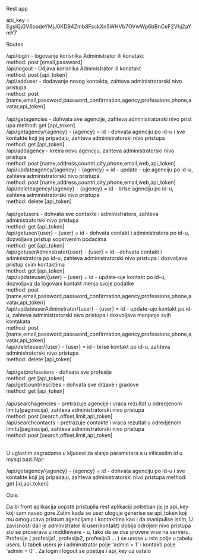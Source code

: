 Rest app

api_key = EgsIQjGV6oodeYMjJ0KD94Zmb8FsckXn5WHVb7OVwWp6bBnCeF2Vhj2aYmY7

Routes

/api/login - logovanje korisnika Administrator ili konatakt <br>
 method: post [email,password] <br>
/api/logout - Odjava korisnika  Administrator ili konatakt <br>
 method: post [api_token] <br>
/api/adduser - dodavanje novog kontakta, zahteva administratorski nivo pristupa <br>
 method: post [name,email,password,password_confirmation,agency,professions,phone,avatar,api_token] <br>
  <br>
/api/getagencies - dohvata sve agencije, zahteva administratorski nivo prist <br>upa
 method: get [api_token] <br>
/api/getagency/{agency} - {agency} = id - dohvata agenciju po id-u i sve kontakte koji joj pripadaju, zahteva administratorski nivo pristupa <br>
 method: get [api_token] <br>
/api/addagency - kreira novu agenciju, zahteva administratorski nivo pristupa <br>
 method: post [name,address,countri,city,phone,email,web,api_token] <br>
/api/updateagency/{agency} - {agency} = id - update - uje agenciju po id-u, zahteva administratorski nivo pristupa <br>
 method: post [name,address,countri,city,phone,email,web,api_token] <br>
/api/deleteagency/{agency} - {agency} = id - brise agenciju po id-u, zahteva administratorski nivo pristupa <br>
 method: delete [api_token] <br>
  <br>
/api/getusers - dohvata sve contakte i administratora, zahteva administratorski nivo pristupa <br>
 method: get [api_token] <br>
/api/getuser/{user} - {user} = id - dohvata contakt i administratora po id-u, dozvoljava pristup sopstvenim podacima <br>
 method: get [api_token] <br>
/api/getuserAdminstrator{user} - {user} = id - dohvata contakt i administratora po id-u, zahteva administratorski nivo pristupa i dozvoljava pristup svim kontaktima <br>
 method: get [api_token] <br>
/api/updateuser/{user} - {user} = id - update-uje kontakt po id-u, dozvoljava da logovani kontakt menja svoje podatke <br>
 method: post [name,email,password,password_confirmation,agency,professions,phone,avatar,api_token] <br>
/api/updateuserAdminstrator/{user} - {user} = id - update-uje kontakt po id-u, zahteva administratorski nivo pristupa i dozvoljava menjanje svih kontakata <br>
 method: post [name,email,password,password_confirmation,agency,professions,phone,avatar,api_token] <br>
/api/deleteuser/{user} - {user} = id - brise kontakt po id-u, zahteva administratorski nivo pristupa <br>
 method: delete [api_token] <br>
  <br>
/api/getprofessions - dohvata sve profesije <br>
 method: get [api_token] <br>
/api/getcountriescities - dohvata sve drzave i gradove <br>
 method: get [api_token] <br>
 <br>
/api/searchagencies - pretrazuje agencije i vraca rezultat u odredjenom limitu(paginacija), zahteva administratorski nivo pristupa <br>
 method: post [search,offset,limit,api_token] <br>
/api/searchcontacts - pretrazuje contakte i vraca rezultat u odredjenom limitu(paginacija), zahteva administratorski nivo pristupa <br>
 method: post [search,offset,limit,api_token] <br>
  <br>
  
 U uglastim zagradama u kljucevi za slanje parametara a u viticastim id u mysql bazi.Npr:

/api/getagency/{agency} - {agency} = id - dohvata agenciju po id-u i sve kontakte koji joj pripadaju, zahteva administratorski nivo pristupa 
 method: get [id,api_token] 
 
 
Opis:

Da bi front aplikacija uopste pristupila rest aplikaciji potreban joj je api_key koji sam naveo gore.Zatim kada se user uloguje
generise se api_token koji mu omogucava pristum agencijama i kontaktima kao i da manipulise istim, U zavisnosti dali je administrator ili
user(kontakt) dobija odrdjeni nivo pristupa sto se proverava u middleware - u, tako da se dve provere vrse na serveru.
Profesije ( profesija1, profesija2, profesija3 ... ) se unose u isto polje u tabelu users.
U tabeli users je i adminstrator polje 'admin = 1' i kontakti  polje 'admin = 0' .
Za login i logout se postuje i api_key uz ostalo
